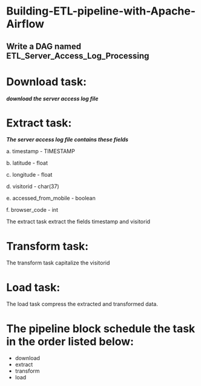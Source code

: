 # Building-ETL-pipeline-with-Apache-Airflow
## Write a DAG named ETL_Server_Access_Log_Processing
# Download task:
***download the server access log file***
# Extract task:
***The server access log file contains these fields*** 

a. timestamp - TIMESTAMP

b. latitude - float

c. longitude - float

d. visitorid - char(37)

e. accessed_from_mobile - boolean

f. browser_code - int

The extract task  extract the fields timestamp and visitorid
# Transform task:
The transform task capitalize the visitorid
# Load task:
The load task compress the extracted and transformed data.

# The pipeline block schedule the task in the order listed below:
- download  
- extract  
- transform  
- load
